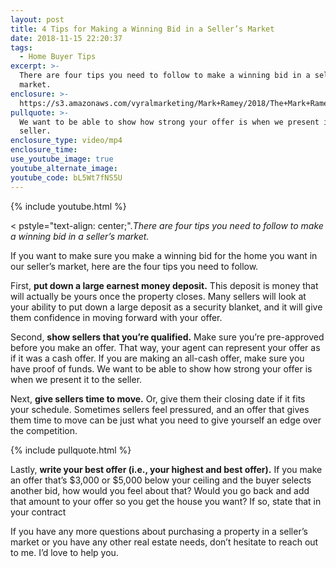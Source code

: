 ```yaml
---
layout: post
title: 4 Tips for Making a Winning Bid in a Seller’s Market
date: 2018-11-15 22:20:37
tags:
  - Home Buyer Tips
excerpt: >-
  There are four tips you need to follow to make a winning bid in a seller’s
  market.
enclosure: >-
  https://s3.amazonaws.com/vyralmarketing/Mark+Ramey/2018/The+Mark+Ramey+Group-+%255B5-24%255D+%257C+Tips+for+Winning+a+Bid+in+a+Seller%2527s+Market.mp4
pullquote: >-
  We want to be able to show how strong your offer is when we present it to the
  seller.
enclosure_type: video/mp4
enclosure_time:
use_youtube_image: true
youtube_alternate_image:
youtube_code: bL5Wt7fNS5U
---
```


{% include youtube.html %}

< pstyle="text-align: center;".<em>There are four tips you need to follow to make a winning bid in a seller’s market.</em></p>

If you want to make sure you make a winning bid for the home you want in our seller’s market, here are the four tips you need to follow.&nbsp;

First, **put down a large earnest money deposit.** This deposit is money that will actually be yours once the property closes. Many sellers will look at your ability to put down a large deposit as a security blanket, and it will give them confidence in moving forward with your offer.&nbsp;

Second, **show sellers that you’re qualified.** Make sure you’re pre-approved before you make an offer. That way, your agent can represent your offer as if it was a cash offer. If you are making an all-cash offer, make sure you have proof of funds. We want to be able to show how strong your offer is when we present it to the seller.&nbsp;

Next, **give sellers time to move.** Or, give them their closing date if it fits your schedule. Sometimes sellers feel pressured, and an offer that gives them time to move can be just what you need to give yourself an edge over the competition.

{% include pullquote.html %}

Lastly, **write your best offer (i.e., your highest and best offer).** If you make an offer that’s $3,000 or $5,000 below your ceiling and the buyer selects another bid, how would you feel about that? Would you go back and add that amount to your offer so you get the house you want? If so, state that in your contract&nbsp;

If you have any more questions about purchasing a property in a seller’s market or you have any other real estate needs, don’t hesitate to reach out to me. I’d love to help you.